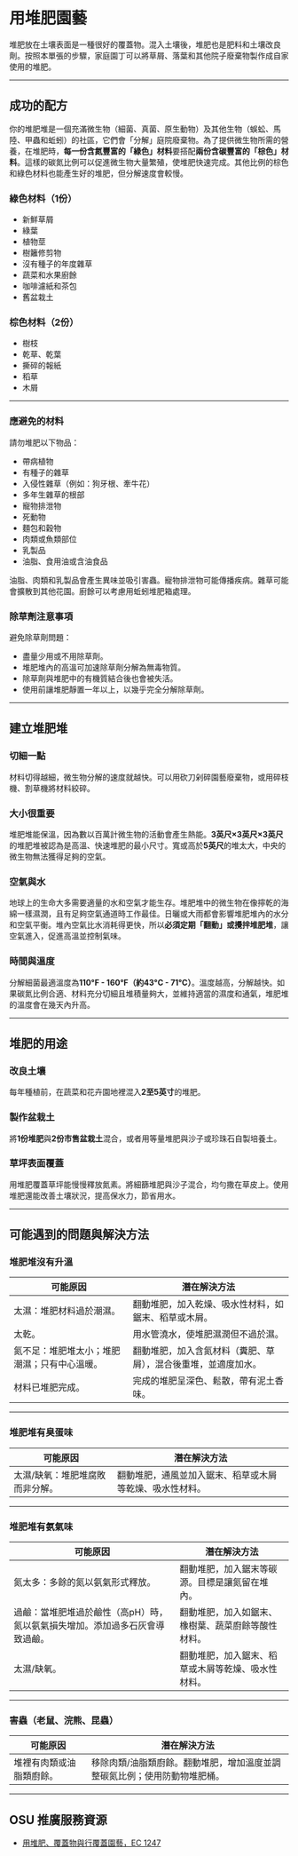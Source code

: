 # 用堆肥園藝

堆肥放在土壤表面是一種很好的覆蓋物。混入土壤後，堆肥也是肥料和土壤改良劑。按照本單張的步驟，家庭園丁可以將草屑、落葉和其他院子廢棄物製作成自家使用的堆肥。

---

## 成功的配方

你的堆肥堆是一個充滿微生物（細菌、真菌、原生動物）及其他生物（蜈蚣、馬陸、甲蟲和蚯蚓）的社區，它們會「分解」庭院廢棄物。為了提供微生物所需的營養，在堆肥時，**每一份含氮豐富的「綠色」材料**要搭配**兩份含碳豐富的「棕色」材料**。這樣的碳氮比例可以促進微生物大量繁殖，使堆肥快速完成。其他比例的棕色和綠色材料也能產生好的堆肥，但分解速度會較慢。

### 綠色材料（1份）

- 新鮮草屑
- 綠葉
- 植物莖
- 樹籬修剪物
- 沒有種子的年度雜草
- 蔬菜和水果廚餘
- 咖啡濾紙和茶包
- 舊盆栽土

### 棕色材料（2份）

- 樹枝
- 乾草、乾葉
- 撕碎的報紙
- 稻草
- 木屑

---

### 應避免的材料

請勿堆肥以下物品：

- 帶病植物
- 有種子的雜草
- 入侵性雜草（例如：狗牙根、牽牛花）
- 多年生雜草的根部
- 寵物排泄物
- 死動物
- 麵包和穀物
- 肉類或魚類部位
- 乳製品
- 油脂、食用油或含油食品

油脂、肉類和乳製品會產生異味並吸引害蟲。寵物排泄物可能傳播疾病。雜草可能會擴散到其他花園。廚餘可以考慮用蚯蚓堆肥箱處理。

### 除草劑注意事項

避免除草劑問題：

- 盡量少用或不用除草劑。
- 堆肥堆內的高溫可加速除草劑分解為無毒物質。
- 除草劑與堆肥中的有機質結合後也會被失活。
- 使用前讓堆肥靜置一年以上，以幾乎完全分解除草劑。

---

## 建立堆肥堆

### 切細一點

材料切得越細，微生物分解的速度就越快。可以用砍刀剁碎園藝廢棄物，或用碎枝機、割草機將材料絞碎。

### 大小很重要

堆肥堆能保溫，因為數以百萬計微生物的活動會產生熱能。**3英尺×3英尺×3英尺**的堆肥堆被認為是高溫、快速堆肥的最小尺寸。寬或高於**5英尺**的堆太大，中央的微生物無法獲得足夠的空氣。

### 空氣與水

地球上的生命大多需要適量的水和空氣才能生存。堆肥堆中的微生物在像擰乾的海綿一樣濕潤，且有足夠空氣通道時工作最佳。日曬或大雨都會影響堆肥堆內的水分和空氣平衡。堆內空氣比水消耗得更快，所以**必須定期「翻動」或攪拌堆肥堆**，讓空氣進入，促進高溫並控制氣味。

### 時間與溫度

分解細菌最適溫度為**110°F - 160°F（約43°C - 71°C）**。溫度越高，分解越快。如果碳氮比例合適、材料充分切細且堆積量夠大，並維持適當的濕度和通氣，堆肥堆的溫度會在幾天內升高。

---

## 堆肥的用途

### 改良土壤

每年種植前，在蔬菜和花卉園地裡混入**2至5英寸**的堆肥。

### 製作盆栽土

將**1份堆肥**與**2份市售盆栽土**混合，或者用等量堆肥與沙子或珍珠石自製培養土。

### 草坪表面覆蓋

用堆肥覆蓋草坪能慢慢釋放氮素。將細篩堆肥與沙子混合，均勻撒在草皮上。使用堆肥還能改善土壤狀況，提高保水力，節省用水。

---

## 可能遇到的問題與解決方法

### 堆肥堆沒有升溫

| **可能原因**                              | **潛在解決方法**                                                                     |
|--------------------------------------------|--------------------------------------------------------------------------------------|
| 太濕：堆肥材料過於潮濕。                   | 翻動堆肥，加入乾燥、吸水性材料，如鋸末、稻草或木屑。                                 |
| 太乾。                                     | 用水管澆水，使堆肥濕潤但不過於濕。                                                   |
| 氮不足：堆肥堆太小；堆肥潮濕；只有中心溫暖。 | 翻動堆肥，加入含氮材料（糞肥、草屑），混合後重堆，並適度加水。                       |
| 材料已堆肥完成。                           | 完成的堆肥呈深色、鬆散，帶有泥土香味。                                               |

---

### 堆肥堆有臭蛋味

| **可能原因**                              | **潛在解決方法**                                                                     |
|--------------------------------------------|--------------------------------------------------------------------------------------|
| 太濕/缺氧：堆肥堆腐敗而非分解。             | 翻動堆肥，通風並加入鋸末、稻草或木屑等乾燥、吸水性材料。                            |

---

### 堆肥堆有氨氣味

| **可能原因**                              | **潛在解決方法**                                                                     |
|--------------------------------------------|--------------------------------------------------------------------------------------|
| 氮太多：多餘的氮以氨氣形式釋放。            | 翻動堆肥，加入鋸末等碳源。目標是讓氮留在堆內。                                       |
| 過鹼：當堆肥堆過於鹼性（高pH）時，氮以氨氣損失增加。添加過多石灰會導致過鹼。 | 翻動堆肥，加入如鋸末、橡樹葉、蔬菜廚餘等酸性材料。                                  |
| 太濕/缺氧。                                | 翻動堆肥，加入鋸末、稻草或木屑等乾燥、吸水性材料。                                  |

---

### 害蟲（老鼠、浣熊、昆蟲）

| **可能原因**                              | **潛在解決方法**                                                                     |
|--------------------------------------------|--------------------------------------------------------------------------------------|
| 堆裡有肉類或油脂類廚餘。                   | 移除肉類/油脂類廚餘。翻動堆肥，增加溫度並調整碳氮比例；使用防動物堆肥桶。             |

---

## OSU 推廣服務資源

- [用堆肥、覆蓋物與行覆蓋園藝，EC 1247](https://catalog.extension.oregonstate.edu)
